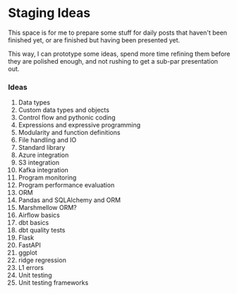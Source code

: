 # Staging Ideas

This space is for me to prepare some stuff for daily posts that haven't been finished yet, or are finished but having been presented yet. 

This way, I can prototype some ideas, spend more time refining them before they are polished enough, and not rushing to get a sub-par presentation out.

### Ideas

1. Data types
1. Custom data types and objects
1. Control flow and pythonic coding
1. Expressions and expressive programming
1. Modularity and function definitions
1. File handling and IO
1. Standard library
1. Azure integration
1. S3 integration
1. Kafka integration
1. Program monitoring
1. Program performance evaluation
1. ORM
1. Pandas and SQLAlchemy and ORM
1. Marshmellow ORM?
1. Airflow basics
1. dbt basics
1. dbt quality tests
1. Flask
1. FastAPI
1. ggplot
1. ridge regression
1. L1 errors
1. Unit testing
1. Unit testing frameworks

